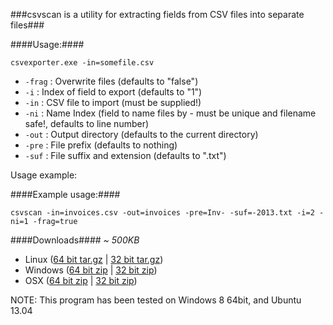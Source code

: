 ###csvscan is a utility for extracting fields from CSV files into separate files###

####Usage:####

`csvexporter.exe -in=somefile.csv`

- `-frag` : Overwrite files (defaults to "false")
- `-i` : Index of field to export (defaults to "1")
- `-in` : CSV file to import (must be supplied!)
- `-ni` : Name Index (field to name files by - must be unique and filename safe!, defaults to line number)
- `-out` : Output directory (defaults to the current directory)
- `-pre` : File prefix (defaults to nothing)
- `-suf` : File suffix and extension (defaults to ".txt")

Usage example: 

####Example usage:####

`csvscan -in=invoices.csv -out=invoices -pre=Inv- -suf=-2013.txt -i=2 -ni=1 -frag=true`

####Downloads####
*~ 500KB*
- Linux ([64 bit tar.gz][3] | [32 bit tar.gz][4])
- Windows ([64 bit zip][5] | [32 bit zip][6])
- OSX ([64 bit zip][7] | [32 bit zip][8])

NOTE: This program has been tested on Windows 8 64bit, and Ubuntu 13.04

[3]: http://downloads.intermer.net/csvscan/bin/linux_amd64/csvscan_linux_amd64.tar.gz
[4]: http://downloads.intermer.net/csvscan/bin/linux_386/csvscan_linux_386.tar.gz
[5]: http://downloads.intermer.net/csvscan/bin/windows_amd64/csvscan_windows_amd64.zip
[6]: http://downloads.intermer.net/csvscan/bin/windows_386/csvscan_windows_386.zip
[7]: http://downloads.intermer.net/csvscan/bin/darwin_amd64/csvscan_darwin_amd64.zip
[8]: http://downloads.intermer.net/csvscan/bin/darwin_386/csvscan_darwin_386.zip
[8]: http://downloads.intermer.net/csvscan/bin/darwin_386/csvscan_darwin_386.zip